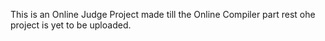 This is an Online Judge Project made till the Online Compiler part rest ohe project is yet to be uploaded.
